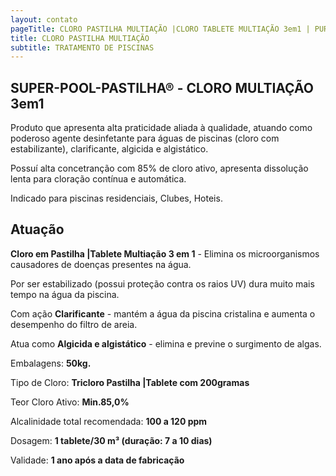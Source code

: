 ```yaml
---
layout: contato
pageTitle: CLORO PASTILHA MULTIAÇÃO |CLORO TABLETE MULTIAÇÃO 3em1 | PUREWATER EFLUENTES
title: CLORO PASTILHA MULTIAÇÃO
subtitle: TRATAMENTO DE PISCINAS
---
```

## **SUPER-POOL-PASTILHA®** - CLORO MULTIAÇÃO 3em1

Produto que apresenta alta praticidade aliada à qualidade, atuando como poderoso agente desinfetante para águas de piscinas (cloro com estabilizante), clarificante, algicida e algistático. 

Possuí alta concetranção com 85% de cloro ativo, apresenta dissolução lenta para cloração contínua e automática.

Indicado para piscinas residenciais, Clubes, Hoteis.

## **Atuação**

**Cloro em Pastilha |Tablete Multiação 3 em 1** - Elimina os microorganismos causadores de doenças presentes na água.

Por ser estabilizado (possui proteção contra os raios UV) dura muito mais tempo na água da piscina.

Com ação **Clarificante** - mantém a água da piscina cristalina e aumenta o desempenho do filtro de areia.

Atua como **Algicida e algistático** - elimina e previne o surgimento de algas.

>
Embalagens: **50kg.**

Tipo de Cloro: **Tricloro Pastilha |Tablete com 200gramas**

Teor Cloro  Ativo: **Min.85,0%**

Alcalinidade total recomendada: **100 a 120 ppm**           

Dosagem: **1 tablete/30 m³ (duração: 7 a 10 dias)**

Validade: **1 ano após a data de fabricação**
>




